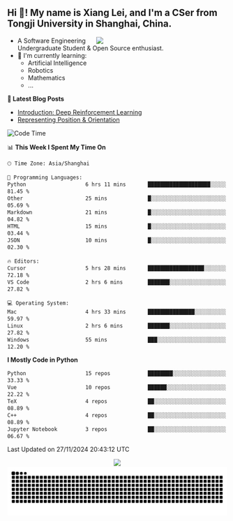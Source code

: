 <h2 align="left">Hi 👋! My name is Xiang Lei, and I'm a CSer from Tongji University in Shanghai, China.</h2>


<img align= "right" width= "300" src= "https://pa1.narvii.com/6580/8098c6e9207376889eeb0532d9f5a0723c4d73f5_hq.gif"/>

- A Software Engineering Undergraduate Student & Open Source enthusiast.
- 🌱 I'm currently learning:
  - Artificial Intelligence
  - Robotics
  - Mathematics
  - ...
 
**📝 Latest Blog Posts** 
- [Introduction: Deep Reinforcement Learning](https://lei00764.github.io/posts/2024-11-27-%E6%B7%B1%E5%BA%A6%E5%BC%BA%E5%8C%96%E5%AD%A6%E4%B9%A0%E5%85%A5%E9%97%A8%E4%BB%8B%E7%BB%8D/index.html)
- [Representing Position & Orientation](https://lei00764.github.io/posts/2024-10-24-%E6%9C%BA%E5%99%A8%E4%BA%BA%E5%AD%A6%E4%B8%AD%E7%9A%84%E5%A7%BF%E6%80%81%E7%9A%84%E8%A1%A8%E7%A4%BA%E6%96%B9%E6%B3%95/index.html)

<!--START_SECTION:waka-->
![Code Time](http://img.shields.io/badge/Code%20Time-644%20hrs%2040%20mins-blue)

📊 **This Week I Spent My Time On** 

```text
🕑︎ Time Zone: Asia/Shanghai

💬 Programming Languages: 
Python                   6 hrs 11 mins       ████████████████████░░░░░   81.45 % 
Other                    25 mins             █░░░░░░░░░░░░░░░░░░░░░░░░   05.69 % 
Markdown                 21 mins             █░░░░░░░░░░░░░░░░░░░░░░░░   04.82 % 
HTML                     15 mins             █░░░░░░░░░░░░░░░░░░░░░░░░   03.44 % 
JSON                     10 mins             █░░░░░░░░░░░░░░░░░░░░░░░░   02.30 % 

🔥 Editors: 
Cursor                   5 hrs 28 mins       ██████████████████░░░░░░░   72.18 % 
VS Code                  2 hrs 6 mins        ███████░░░░░░░░░░░░░░░░░░   27.82 % 

💻 Operating System: 
Mac                      4 hrs 33 mins       ███████████████░░░░░░░░░░   59.97 % 
Linux                    2 hrs 6 mins        ███████░░░░░░░░░░░░░░░░░░   27.82 % 
Windows                  55 mins             ███░░░░░░░░░░░░░░░░░░░░░░   12.20 % 
```

**I Mostly Code in Python** 

```text
Python                   15 repos            ████████░░░░░░░░░░░░░░░░░   33.33 % 
Vue                      10 repos            ██████░░░░░░░░░░░░░░░░░░░   22.22 % 
TeX                      4 repos             ██░░░░░░░░░░░░░░░░░░░░░░░   08.89 % 
C++                      4 repos             ██░░░░░░░░░░░░░░░░░░░░░░░   08.89 % 
Jupyter Notebook         3 repos             ██░░░░░░░░░░░░░░░░░░░░░░░   06.67 % 
```




 Last Updated on 27/11/2024 20:43:12 UTC
<!--END_SECTION:waka-->




<div align="center">
  <img src="https://github-readme-stats.vercel.app/api?username=Lei00764&show_icons=true&theme=radical" />
 </div>

 <div align="center">

<picture>
  <source media="(prefers-color-scheme: dark)" srcset="https://raw.githubusercontent.com/Lei00764/Lei00764/output/github-contribution-grid-snake-dark.svg">
  <source media="(prefers-color-scheme: light)" srcset="https://raw.githubusercontent.com/Lei00764/Lei00764/output/github-contribution-grid-snake.svg">
  <img alt="github contribution grid snake animation" src="https://raw.githubusercontent.com/Lei00764/Lei00764/output/github-contribution-grid-snake.svg">
</picture>

</div>
